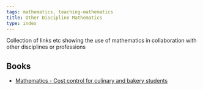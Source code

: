 ```yaml
---
tags: mathematics, teaching-mathematics
title: Other Discipline Mathematics
type: index
---
```

Collection of links etc showing the use of mathematics in collaboration with other disciplines or professions

## Books

- [Mathematics - Cost control for culinary and bakery students](https://openwa.pressbooks.pub/culinarymath/front-matter/introduction/)
